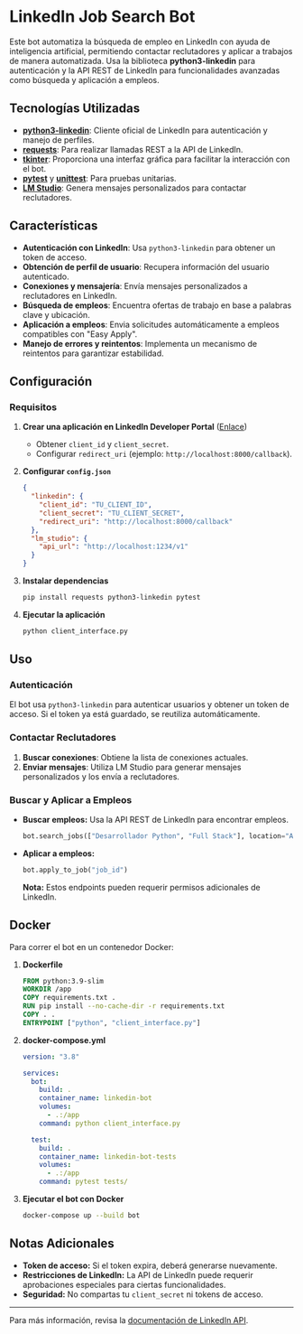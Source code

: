 # LinkedIn Job Search Bot

Este bot automatiza la búsqueda de empleo en LinkedIn con ayuda de inteligencia artificial, permitiendo contactar reclutadores y aplicar a trabajos de manera automatizada. Usa la biblioteca **python3-linkedin** para autenticación y la API REST de LinkedIn para funcionalidades avanzadas como búsqueda y aplicación a empleos.

## Tecnologías Utilizadas

- **[python3-linkedin](https://github.com/ozgur/python-linkedin)**: Cliente oficial de LinkedIn para autenticación y manejo de perfiles.
- **[requests](https://docs.python-requests.org/)**: Para realizar llamadas REST a la API de LinkedIn.
- **[tkinter](https://docs.python.org/3/library/tkinter.html)**: Proporciona una interfaz gráfica para facilitar la interacción con el bot.
- **[pytest](https://docs.pytest.org/)** y **[unittest](https://docs.python.org/3/library/unittest.html)**: Para pruebas unitarias.
- **[LM Studio](https://lmstudio.ai/)**: Genera mensajes personalizados para contactar reclutadores.

## Características

- **Autenticación con LinkedIn**: Usa `python3-linkedin` para obtener un token de acceso.
- **Obtención de perfil de usuario**: Recupera información del usuario autenticado.
- **Conexiones y mensajería**: Envía mensajes personalizados a reclutadores en LinkedIn.
- **Búsqueda de empleos**: Encuentra ofertas de trabajo en base a palabras clave y ubicación.
- **Aplicación a empleos**: Envia solicitudes automáticamente a empleos compatibles con "Easy Apply".
- **Manejo de errores y reintentos**: Implementa un mecanismo de reintentos para garantizar estabilidad.

## Configuración

### Requisitos

1. **Crear una aplicación en LinkedIn Developer Portal** ([Enlace](https://www.linkedin.com/developers/))
   - Obtener `client_id` y `client_secret`.
   - Configurar `redirect_uri` (ejemplo: `http://localhost:8000/callback`).
2. **Configurar `config.json`**

   ```json
   {
     "linkedin": {
       "client_id": "TU_CLIENT_ID",
       "client_secret": "TU_CLIENT_SECRET",
       "redirect_uri": "http://localhost:8000/callback"
     },
     "lm_studio": {
       "api_url": "http://localhost:1234/v1"
     }
   }
   ```

3. **Instalar dependencias**

   ```bash
   pip install requests python3-linkedin pytest
   ```

4. **Ejecutar la aplicación**
   ```bash
   python client_interface.py
   ```

## Uso

### Autenticación

El bot usa `python3-linkedin` para autenticar usuarios y obtener un token de acceso. Si el token ya está guardado, se reutiliza automáticamente.

### Contactar Reclutadores

1. **Buscar conexiones**: Obtiene la lista de conexiones actuales.
2. **Enviar mensajes**: Utiliza LM Studio para generar mensajes personalizados y los envía a reclutadores.

### Buscar y Aplicar a Empleos

- **Buscar empleos:** Usa la API REST de LinkedIn para encontrar empleos.
  ```python
  bot.search_jobs(["Desarrollador Python", "Full Stack"], location="Argentina", easy_apply_only=True)
  ```
- **Aplicar a empleos:**
  ```python
  bot.apply_to_job("job_id")
  ```
  **Nota:** Estos endpoints pueden requerir permisos adicionales de LinkedIn.

## Docker

Para correr el bot en un contenedor Docker:

1. **Dockerfile**

   ```dockerfile
   FROM python:3.9-slim
   WORKDIR /app
   COPY requirements.txt .
   RUN pip install --no-cache-dir -r requirements.txt
   COPY . .
   ENTRYPOINT ["python", "client_interface.py"]
   ```

2. **docker-compose.yml**

   ```yaml
   version: "3.8"

   services:
     bot:
       build: .
       container_name: linkedin-bot
       volumes:
         - .:/app
       command: python client_interface.py

     test:
       build: .
       container_name: linkedin-bot-tests
       volumes:
         - .:/app
       command: pytest tests/
   ```

3. **Ejecutar el bot con Docker**
   ```bash
   docker-compose up --build bot
   ```

## Notas Adicionales

- **Token de acceso:** Si el token expira, deberá generarse nuevamente.
- **Restricciones de LinkedIn:** La API de LinkedIn puede requerir aprobaciones especiales para ciertas funcionalidades.
- **Seguridad:** No compartas tu `client_secret` ni tokens de acceso.

---

Para más información, revisa la [documentación de LinkedIn API](https://docs.microsoft.com/en-us/linkedin/).
